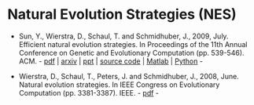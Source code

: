 # Natural Evolution Strategies (NES)

* Sun, Y., Wierstra, D., Schaul, T. and Schmidhuber, J., 2009, July. Efficient natural evolution strategies. In Proceedings of the 11th Annual Conference on Genetic and Evolutionary Computation (pp. 539-546). ACM. - [pdf](https://dl.acm.org/citation.cfm?id=1569976) | [arxiv](https://arxiv.org/pdf/1209.5853.pdf) | [ppt](http://people.idsia.ch/~sun/doc/icml09-enes-slides.pdf) | [source code](http://people.idsia.ch/~sun/enes.html) | [Matlab](http://people.idsia.ch/~sun/enes.rar) | [Python](https://github.com/pybrain/pybrain/blob/master/pybrain/optimization/distributionbased/nes.py) -

* Wierstra, D., Schaul, T., Peters, J. and Schmidhuber, J., 2008, June. Natural evolution strategies. In IEEE Congress on Evolutionary Computation (pp. 3381-3387). IEEE. - [pdf](https://ieeexplore.ieee.org/abstract/document/4631255) -

